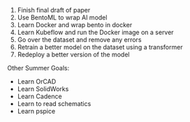 1. Finish final draft of paper
2. Use BentoML to wrap AI model
3. Learn Docker and wrap bento in docker
4. Learn Kubeflow and run the Docker image on a server
5. Go over the dataset and remove any errors
6. Retrain a better model on the dataset using a transformer
7. Redeploy a better version of the model

Other Summer Goals:
- Learn OrCAD
- Learn SolidWorks
- Learn Cadence
- Learn to read schematics
- Learn pspice